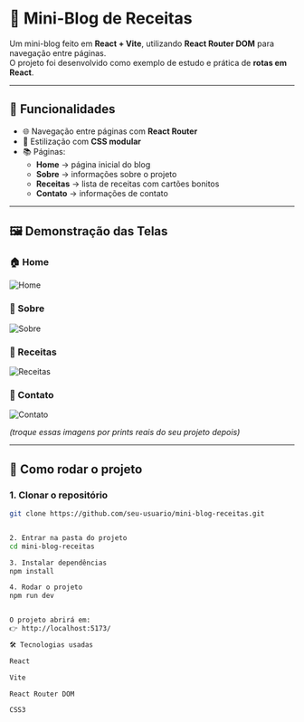 # 🍲 Mini-Blog de Receitas

Um mini-blog feito em **React + Vite**, utilizando **React Router DOM** para navegação entre páginas.  
O projeto foi desenvolvido como exemplo de estudo e prática de **rotas em React**.

---

## 📌 Funcionalidades

- 🌐 Navegação entre páginas com **React Router**
- 🎨 Estilização com **CSS modular**
- 📚 Páginas:
  - **Home** → página inicial do blog  
  - **Sobre** → informações sobre o projeto  
  - **Receitas** → lista de receitas com cartões bonitos  
  - **Contato** → informações de contato  

---

## 🖼️ Demonstração das Telas

### 🏠 Home
![Home](https://via.placeholder.com/600x300?text=Home+Mini-Blog)

### 📖 Sobre
![Sobre](https://via.placeholder.com/600x300?text=Sobre+Mini-Blog)

### 🍕 Receitas
![Receitas](https://via.placeholder.com/600x300?text=Receitas+Mini-Blog)

### 📩 Contato
![Contato](https://via.placeholder.com/600x300?text=Contato+Mini-Blog)

*(troque essas imagens por prints reais do seu projeto depois)*

---

## 🚀 Como rodar o projeto

### 1. Clonar o repositório
```bash
git clone https://github.com/seu-usuario/mini-blog-receitas.git


2. Entrar na pasta do projeto
cd mini-blog-receitas

3. Instalar dependências
npm install

4. Rodar o projeto
npm run dev


O projeto abrirá em:
👉 http://localhost:5173/

🛠️ Tecnologias usadas

React

Vite

React Router DOM

CSS3